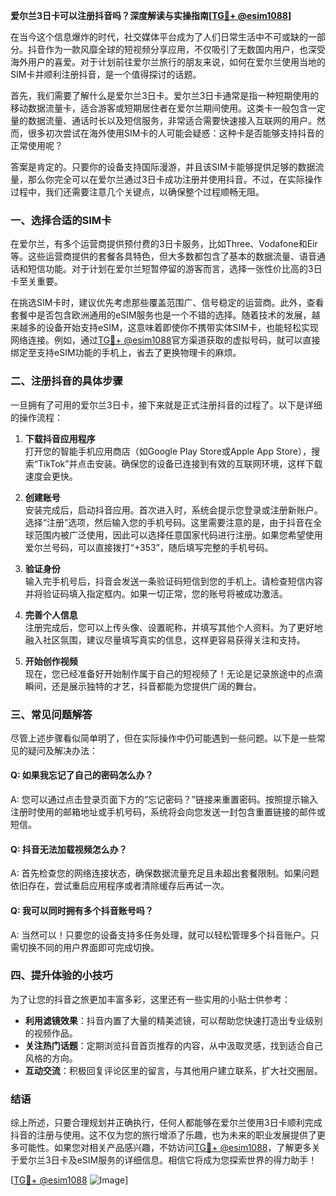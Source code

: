 **爱尔兰3日卡可以注册抖音吗？深度解读与实操指南[[TG💪+ @esim1088](https://t.me/s/esim1088)]**

在当今这个信息爆炸的时代，社交媒体平台成为了人们日常生活中不可或缺的一部分。抖音作为一款风靡全球的短视频分享应用，不仅吸引了无数国内用户，也深受海外用户的喜爱。对于计划前往爱尔兰旅行的朋友来说，如何在爱尔兰使用当地的SIM卡并顺利注册抖音，是一个值得探讨的话题。

首先，我们需要了解什么是爱尔兰3日卡。爱尔兰3日卡通常是指一种短期使用的移动数据流量卡，适合游客或短期居住者在爱尔兰期间使用。这类卡一般包含一定量的数据流量、通话时长以及短信服务，非常适合需要快速接入互联网的用户。然而，很多初次尝试在海外使用SIM卡的人可能会疑惑：这种卡是否能够支持抖音的正常使用呢？

答案是肯定的。只要你的设备支持国际漫游，并且该SIM卡能够提供足够的数据流量，那么你完全可以在爱尔兰通过3日卡成功注册并使用抖音。不过，在实际操作过程中，我们还需要注意几个关键点，以确保整个过程顺畅无阻。

### 一、选择合适的SIM卡

在爱尔兰，有多个运营商提供预付费的3日卡服务，比如Three、Vodafone和Eir等。这些运营商提供的套餐各具特色，但大多数都包含了基本的数据流量、语音通话和短信功能。对于计划在爱尔兰短暂停留的游客而言，选择一张性价比高的3日卡至关重要。

在挑选SIM卡时，建议优先考虑那些覆盖范围广、信号稳定的运营商。此外，查看套餐中是否包含欧洲通用的eSIM服务也是一个不错的选择。随着技术的发展，越来越多的设备开始支持eSIM，这意味着即使你不携带实体SIM卡，也能轻松实现网络连接。例如，通过[TG💪+ @esim1088](https://t.me/s/esim1088)官方渠道获取的虚拟号码，就可以直接绑定至支持eSIM功能的手机上，省去了更换物理卡的麻烦。

### 二、注册抖音的具体步骤

一旦拥有了可用的爱尔兰3日卡，接下来就是正式注册抖音的过程了。以下是详细的操作流程：

1. **下载抖音应用程序**  
   打开您的智能手机应用商店（如Google Play Store或Apple App Store），搜索“TikTok”并点击安装。确保您的设备已连接到有效的互联网环境，这样下载速度会更快。

2. **创建账号**  
   安装完成后，启动抖音应用。首次进入时，系统会提示您登录或注册新账户。选择“注册”选项，然后输入您的手机号码。这里需要注意的是，由于抖音在全球范围内被广泛使用，因此可以选择任意国家代码进行注册。如果您希望使用爱尔兰号码，可以直接拨打“+353”，随后填写完整的手机号码。

3. **验证身份**  
   输入完手机号后，抖音会发送一条验证码短信到您的手机上。请检查短信内容并将验证码填入指定框内。如果一切正常，您的账号将被成功激活。

4. **完善个人信息**  
   注册完成后，您可以上传头像、设置昵称，并填写其他个人资料。为了更好地融入社区氛围，建议尽量填写真实的信息，这样更容易获得关注和支持。

5. **开始创作视频**  
   现在，您已经准备好开始制作属于自己的短视频了！无论是记录旅途中的点滴瞬间，还是展示独特的才艺，抖音都能为您提供广阔的舞台。

### 三、常见问题解答

尽管上述步骤看似简单明了，但在实际操作中仍可能遇到一些问题。以下是一些常见的疑问及解决办法：

#### Q: 如果我忘记了自己的密码怎么办？
A: 您可以通过点击登录页面下方的“忘记密码？”链接来重置密码。按照提示输入注册时使用的邮箱地址或手机号码，系统将会向您发送一封包含重置链接的邮件或短信。

#### Q: 抖音无法加载视频怎么办？
A: 首先检查您的网络连接状态，确保数据流量充足且未超出套餐限制。如果问题依旧存在，尝试重启应用程序或者清除缓存后再试一次。

#### Q: 我可以同时拥有多个抖音账号吗？
A: 当然可以！只要您的设备支持多任务处理，就可以轻松管理多个抖音账户。只需切换不同的用户界面即可完成切换。

### 四、提升体验的小技巧

为了让您的抖音之旅更加丰富多彩，这里还有一些实用的小贴士供参考：

- **利用滤镜效果**：抖音内置了大量的精美滤镜，可以帮助您快速打造出专业级别的视频作品。
- **关注热门话题**：定期浏览抖音首页推荐的内容，从中汲取灵感，找到适合自己风格的方向。
- **互动交流**：积极回复评论区里的留言，与其他用户建立联系，扩大社交圈层。

### 结语

综上所述，只要合理规划并正确执行，任何人都能够在爱尔兰使用3日卡顺利完成抖音的注册与使用。这不仅为您的旅行增添了乐趣，也为未来的职业发展提供了更多可能性。如果您对相关产品感兴趣，不妨访问[TG💪+ @esim1088](https://t.me/s/esim1088)，了解更多关于爱尔兰3日卡及eSIM服务的详细信息。相信它将成为您探索世界的得力助手！

[[TG💪+ @esim1088](https://t.me/s/esim1088) ![Image](https://i.postimg.cc/4NQfJmqS/Snipaste-2025-05-13-00-14-12.png)]